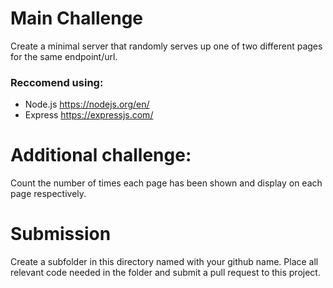 # Main Challenge 

Create a minimal server that randomly serves up one of two different pages for the same endpoint/url.

### Reccomend using:
* Node.js https://nodejs.org/en/
* Express https://expressjs.com/


# Additional challenge:

Count the number of times each page has been shown and display on each page respectively.

# Submission

Create a subfolder in this directory named with your github name. Place all relevant code needed in the folder and submit a pull request to this project.
